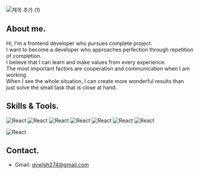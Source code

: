 ![제목 추가 (1)](https://user-images.githubusercontent.com/74811374/124096134-46ef4400-da95-11eb-827a-f301a749f460.png)


## About me.
Hi, I'm a frontend developer who pursues complete project.</br>
I want to become a developer who approaches perfection through repetition of completion. </br>
I believe that I can learn and make values from every experience.</br>
The most important factors are cooperation and communication when I am working.</br>
When I see the whole situation, I can create more wonderful results than just solve the small task that is close at hand.</br>

## Skills & Tools.
<img alt="React" src ="https://img.shields.io/badge/-React-skyblue"/> <img alt="React" src ="https://img.shields.io/badge/-Recoil-%233f50b5"/>
<img alt="React" src ="https://img.shields.io/badge/-JavaScript-yellow"/>
<img alt="React" src ="https://img.shields.io/badge/-sass%2Fscss-pink"/>
<img alt="React" src ="https://img.shields.io/badge/-styled--components-brown"/>
<img alt="React" src ="https://img.shields.io/badge/-HTML-red"/>
<img alt="React" src ="https://img.shields.io/badge/-CSS-lightgreen"/>

<img alt="React" src ="https://img.shields.io/badge/-Git%2Fgithub-black"/>


## Contact.
- Gmail: gywlsh274@gmail.com

